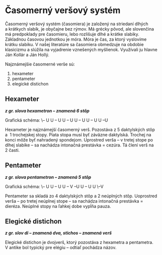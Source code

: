 # Časomerný veršový systém
Časomerný veršový systém (časomiera) je založený na striedaní dlhých a krátkych slabík, je obyčajne bez rýmov.
Má grécky pôvod, ale slovenčina má predpoklady pre časomieru, lebo rozlišuje dlhé a krátke slabiky. Základnou časovou jednotkou je móra. Móra je čas, za ktorý vyslovíme krátku slabiku. V našej literatúre sa časomiera obmedzuje na obdobie klasicizmu a slúžila na vyjadrenie vznešených myšlienok. Využívali ju hlavne Ján Kollár a Ján Hollý.

Najznámejšie časomerné verše sú:
1. hexameter
2. pentameter
3. elegické distichon

## Hexameter 
***z gr. slova hexametron – znamená 6 stôp***

Grafická schéma: \– U U – U U – U U – U U – U U –U

Hexameter je najznámejší časomerný verš. Pozostáva z 5 daktylských stôp a 
1 trochejskej stopy. Piata stopa musí byť záväzne daktylská. Trochej na konci môže byť nahradený spondejom. Uprostred verša – v tretej stope po dlhej slabike – sa nachádza intonačná prestávka = cezúra. Tá člení verš na 2 časti.

## Pentameter
***z gr. slova pentametron – znamená 5 stôp***

Grafická schéma: \– U U – U U – V –U U – U U \–V

Pentameter sa skladá zo 4 daktylských stôp a 2 neúplných stôp. Uoprostred verša – po tretej neúplnej stope – sa nachádza intonačná prestávka = dieréza. Neúplné stopy na ľahkej dobe vypĺňa pauza.

## Elegické distichon
***z gr. slov di – znamená dva, stichos – znamená verš***

Elegické distichon je dvojverš, ktorý pozostáva z hexametra a pentametra. V antike bol typický pre elégiu – odtiaľ pochádza názov.